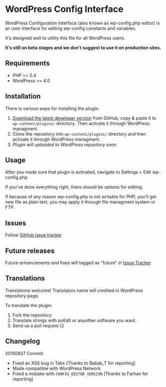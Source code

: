 # WordPress Config Interface
WordPress Configuration Interface (also known as wp-config.php editor) is an user interface for editing wp-config constants and variables.

It's designed well to utility this file for all WordPress users.

**It's still on beta stages and we don't suggest to use it on production sites.**

## Requirements
* PHP >= 5.4
* WordPress >= 4.0

## Installation
There is various ways for installing the plugin.

1. [Download the latest developer version](https://github.com/EhsaanF/wp-config-interface/archive/master.zip) from GitHub, copy & paste it to `wp-content/plugins/` directory. Then activate it through WordPress managment.
2. Clone the repository into `wp-content/plugins/` directory and then activate it through WordPress managment.
3. *Plugin will uploaded to WordPress repository soon*

## Usage
After you made sure that plugin is activated, navigate to Settings > Edit wp-config.php

If you've done everything right, there should be options for editing.

If because of any reason wp-config.php is not writable for PHP, you'll get new file as plain text, you may apply it through file managment system or FTP.

## Issues
Follow [GitHub issue tracker](https://github.com/EhsaanF/wp-config-interface/issues)

## Future releases
Future enhancements and fixes will tagged as "future" in [Issue Tracker](https://github.com/EhsaanF/wp-config-interface/labels/future)

## Translations
Translations welcome! Translators name will credited in WordPress repository page.

To translate the plugin:

1. Fork the repository
2. Translate strings with poEdit or anyother software you want.
3. Send us a pull request :smirk:


## Changelog
20150827 Commit:
* Fixed an XSS bug in Tabs [Thanks to Babak_T for reporting]
* Made compatible with WordPress Network
* Fixed a mistake with `CONFIG_EDITOR_VERSION` [Thanks to Farhan for reporting]
